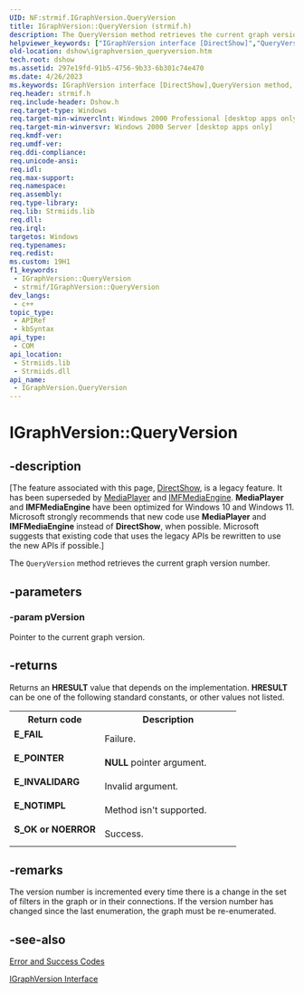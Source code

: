 ```yaml
---
UID: NF:strmif.IGraphVersion.QueryVersion
title: IGraphVersion::QueryVersion (strmif.h)
description: The QueryVersion method retrieves the current graph version number.
helpviewer_keywords: ["IGraphVersion interface [DirectShow]","QueryVersion method","IGraphVersion.QueryVersion","IGraphVersion::QueryVersion","IGraphVersionQueryVersion","QueryVersion","QueryVersion method [DirectShow]","QueryVersion method [DirectShow]","IGraphVersion interface","dshow.igraphversion_queryversion","strmif/IGraphVersion::QueryVersion"]
old-location: dshow\igraphversion_queryversion.htm
tech.root: dshow
ms.assetid: 297e19fd-91b5-4756-9b33-6b301c74e470
ms.date: 4/26/2023
ms.keywords: IGraphVersion interface [DirectShow],QueryVersion method, IGraphVersion.QueryVersion, IGraphVersion::QueryVersion, IGraphVersionQueryVersion, QueryVersion, QueryVersion method [DirectShow], QueryVersion method [DirectShow],IGraphVersion interface, dshow.igraphversion_queryversion, strmif/IGraphVersion::QueryVersion
req.header: strmif.h
req.include-header: Dshow.h
req.target-type: Windows
req.target-min-winverclnt: Windows 2000 Professional [desktop apps only]
req.target-min-winversvr: Windows 2000 Server [desktop apps only]
req.kmdf-ver: 
req.umdf-ver: 
req.ddi-compliance: 
req.unicode-ansi: 
req.idl: 
req.max-support: 
req.namespace: 
req.assembly: 
req.type-library: 
req.lib: Strmiids.lib
req.dll: 
req.irql: 
targetos: Windows
req.typenames: 
req.redist: 
ms.custom: 19H1
f1_keywords:
 - IGraphVersion::QueryVersion
 - strmif/IGraphVersion::QueryVersion
dev_langs:
 - c++
topic_type:
 - APIRef
 - kbSyntax
api_type:
 - COM
api_location:
 - Strmiids.lib
 - Strmiids.dll
api_name:
 - IGraphVersion.QueryVersion
---
```


# IGraphVersion::QueryVersion


## -description

\[The feature associated with this page, [DirectShow](/windows/win32/directshow/directshow), is a legacy feature. It has been superseded by [MediaPlayer](/uwp/api/Windows.Media.Playback.MediaPlayer) and [IMFMediaEngine](/windows/win32/api/mfmediaengine/nn-mfmediaengine-imfmediaengine). **MediaPlayer** and **IMFMediaEngine** have been optimized for Windows 10 and Windows 11. Microsoft strongly recommends that new code use **MediaPlayer** and **IMFMediaEngine** instead of **DirectShow**, when possible. Microsoft suggests that existing code that uses the legacy APIs be rewritten to use the new APIs if possible.\]

The <code>QueryVersion</code> method retrieves the current graph version number.

## -parameters

### -param pVersion

Pointer to the current graph version.

## -returns

Returns an <b>HRESULT</b> value that depends on the implementation. <b>HRESULT</b> can be one of the following standard constants, or other values not listed.

<table>
<tr>
<th>Return code</th>
<th>Description</th>
</tr>
<tr>
<td width="40%">
<dl>
<dt><b>E_FAIL</b></dt>
</dl>
</td>
<td width="60%">
Failure.

</td>
</tr>
<tr>
<td width="40%">
<dl>
<dt><b>E_POINTER</b></dt>
</dl>
</td>
<td width="60%">
<b>NULL</b> pointer argument.

</td>
</tr>
<tr>
<td width="40%">
<dl>
<dt><b>E_INVALIDARG</b></dt>
</dl>
</td>
<td width="60%">
Invalid argument.

</td>
</tr>
<tr>
<td width="40%">
<dl>
<dt><b>E_NOTIMPL</b></dt>
</dl>
</td>
<td width="60%">
Method isn't supported.

</td>
</tr>
<tr>
<td width="40%">
<dl>
<dt><b>S_OK or NOERROR</b></dt>
</dl>
</td>
<td width="60%">
Success.

</td>
</tr>
</table>

## -remarks

The version number is incremented every time there is a change in the set of filters in the graph or in their connections. If the version number has changed since the last enumeration, the graph must be re-enumerated.

## -see-also

<a href="/windows/desktop/DirectShow/error-and-success-codes">Error and Success Codes</a>



<a href="/windows/desktop/api/strmif/nn-strmif-igraphversion">IGraphVersion Interface</a>